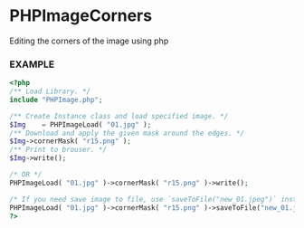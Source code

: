 PHPImageCorners
===============

Editing the corners of the image using php


### EXAMPLE
```PHP
<?php
/** Load Library. */
include "PHPImage.php";

/** Create Instance class and load specified image. */
$Img	= PHPImageLoad( "01.jpg" );
/** Download and apply the given mask around the edges. */
$Img->cornerMask( "r15.png" );
/** Print to brouser. */
$Img->write();

/* OR */
PHPImageLoad( "01.jpg" )->cornerMask( "r15.png" )->write();

/* If you need save image to file, use `saveToFile("new_01.jpeg")` instead `write()`. */
PHPImageLoad( "01.jpg" )->cornerMask( "r15.png" )->saveToFile("new_01.jpeg");
?>
```
